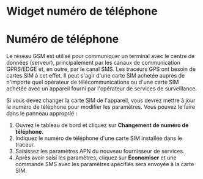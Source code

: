 # Widget numéro de téléphone

# Numéro de téléphone

Le réseau GSM est utilisé pour communiquer un terminal avec le centre de données (serveur), principalement par les canaux de communication GPRS/EDGE et, en outre, par le canal SMS. Les traceurs GPS ont besoin de cartes SIM à cet effet. Il peut s'agir d'une carte SIM achetée auprès de n'importe quel opérateur de télécommunications ou d'une carte SIM achetée avec un appareil fourni par l'opérateur de services de surveillance.

Si vous devez changer la carte SIM de l'appareil, vous devrez mettre à jour le numéro de téléphone pour modifier les paramètres. Vous pouvez le faire dans le panneau approprié :

1. Ouvrez le tableau de bord et cliquez sur **Changement de numéro de téléphone**.
2. Indiquez le numéro de téléphone d'une carte SIM installée dans le traceur.
3. Saisissez les paramètres APN du nouveau fournisseur de services.
4. Après avoir saisi les paramètres, cliquez sur **Économiser** et une commande SMS avec les paramètres spécifiés sera envoyée à la carte SIM.